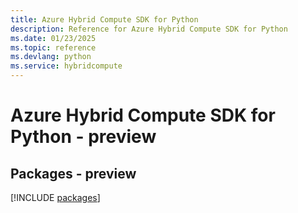 ```yaml
---
title: Azure Hybrid Compute SDK for Python
description: Reference for Azure Hybrid Compute SDK for Python
ms.date: 01/23/2025
ms.topic: reference
ms.devlang: python
ms.service: hybridcompute
---
```

# Azure Hybrid Compute SDK for Python - preview
## Packages - preview
[!INCLUDE [packages](hybrid-compute-index.md)]